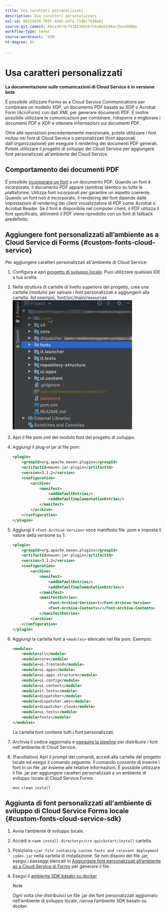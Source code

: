 ```yaml
---
title: Usa caratteri personalizzati
description: Usa caratteri personalizzati
exl-id: 88214d36-fb97-4d46-a9fe-71dbc7826eb1
source-git-commit: 6bca307dcf41b138b5b724a8eb198ac35e2d906e
workflow-type: tm+mt
source-wordcount: '456'
ht-degree: 0%

---
```


# Usa caratteri personalizzati

**La documentazione sulle comunicazioni di Cloud Service è in versione beta**

È possibile utilizzare Forms as a Cloud Service Communications per combinare un modello XDP, un documento PDF basato su XDP o Acrobat Form (AcroForm) con dati XML per generare documenti PDF. È inoltre possibile utilizzare le comunicazioni per combinare, ridisporre e migliorare i documenti PDF e XDP e ottenere informazioni sui documenti PDF.

Oltre alle operazioni precedentemente menzionate, potete utilizzare i font inclusi nei font di Cloud Service o personalizzati (font approvati dall&#39;organizzazione) per eseguire il rendering dei documenti PDF generati. Potete utilizzare il progetto di sviluppo del Cloud Service per aggiungere font personalizzati all&#39;ambiente del Cloud Service.

## Comportamento dei documenti PDF

È possibile [incorporare un font](https://adobedocs.github.io/experience-manager-forms-cloud-service-developer-reference/references/output-sync/#tag/PrintedOutputOptions) a un documento PDF. Quando un font è incorporato, il documento PDF appare (sembra) identico su tutte le piattaforme. Utilizza font incorporati per garantire un aspetto coerente. Quando un font non è incorporato, il rendering del font dipende dalle impostazioni di rendering dei client visualizzatore di PDF come Acrobat o Acrobat Reader. Se il font è disponibile nel computer client, il PDF utilizza il font specificato, altrimenti il PDF viene riprodotto con un font di fallback predefinito.

## Aggiungere font personalizzati all’ambiente as a Cloud Service di Forms {#custom-fonts-cloud-service}

Per aggiungere caratteri personalizzati all&#39;ambiente di Cloud Service:

1. Configura e apri [progetto di sviluppo locale](setup-local-development-environment.md). Puoi utilizzare qualsiasi IDE a tua scelta.
1. Nella struttura di cartelle di livello superiore del progetto, crea una cartella (modulo) per salvare i font personalizzati e aggiungerli alla cartella. Ad esempio, font/src/main/resources
   ![Cartella Fonts](assets/fonts.png)

1. Apri il file pom.xml del modulo font del progetto di sviluppo.
1. Aggiungi il plug-in jar al file pom:

   ```xml
   <plugin>
       <groupId>org.apache.maven.plugins</groupId>
       <artifactId>maven-jar-plugin</artifactId>
       <version>3.1.2</version>
       <configuration>
           <archive>
               <manifest>
                   <addDefaultEntries/>
                   <addDefaultImplementationEntries/>
               </manifest>
           </archive>
       </configuration>
   </plugin>
   ```

1. Aggiungi il `<Font-Archive-Version>` voce manifesto file .pom e imposta il valore della versione su 1:

   ```xml
   <plugin>
       <groupId>org.apache.maven.plugins</groupId>
       <artifactId>maven-jar-plugin</artifactId>
       <version>3.1.2</version>
       <configuration>
           <archive>
               <manifest>
                   <addDefaultEntries/>
                   <addDefaultImplementationEntries/>
               </manifest>
               <manifestEntries>
                   <Font-Archive-Version>1</Font-Archive-Version>
                   <Font-Archive-Contents>/</Font-Archive-Contents>
               </manifestEntries> 
           </archive>
       </configuration>
   </plugin>
   ```

1. Aggiungi la cartella font a `<modules>` elencate nel file pom. Esempio:

   ```xml
   <modules>
       <module>all</module>
       <module>core</module>
       <module>ui.frontend</module>
       <module>ui.apps</module>
       <module>ui.apps.structure</module>
       <module>ui.config</module>
       <module>ui.content</module>
       <module>it.tests</module>
       <module>dispatcher</module>
       <module>dispatcher.ams</module>
       <module>dispatcher.cloud</module>
       <module>ui.tests</module>
       <module>fonts</module>
   </modules>
   ```

   La cartella font contiene tutti i font personalizzati.

1. Archivia il codice aggiornato e [eseguire la pipeline](/help/implementing/cloud-manager/deploy-code.md) per distribuire i font nell&#39;ambiente di Cloud Service.

1. (Facoltativo) Apri il prompt dei comandi, accedi alla cartella del progetto locale ed esegui il comando seguente. Il comando consente di inserire i font in un file .jar insieme alle relative informazioni. È possibile utilizzare il file .jar per aggiungere caratteri personalizzati a un ambiente di sviluppo locale di Cloud Service Forms.

   ```shell
   mvn clean install
   ```

## Aggiunta di font personalizzati all&#39;ambiente di sviluppo di Cloud Service Forms locale {#custom-fonts-cloud-service-sdk}

1. Avvia l’ambiente di sviluppo locale.
1. Accedi a `<aem install directory>/crx-quickstart/install` cartella.
1. Posiziona `<jar file contaning custom fonts and relevant deployment code>.jar` nella cartella di installazione. Se non disponi del file .jar, esegui i passaggi elencati in [Aggiungere font personalizzati all’ambiente as a Cloud Service di Forms](#custom-fonts-cloud-service) per generare il file.
1. Esegui il [ambiente SDK basato su docker](setup-local-development-environment.md#docker-microservices)


   >[!NOTE]
   >
   >Ogni volta che distribuisci un file .jar dei font personalizzati aggiornato nell’ambiente di sviluppo locale, riavvia l’ambiente SDK basato su docker.
